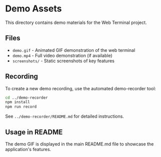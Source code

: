 # Demo Assets

This directory contains demo materials for the Web Terminal project.

## Files

- `demo.gif` - Animated GIF demonstration of the web terminal
- `demo.mp4` - Full video demonstration (if available)
- `screenshots/` - Static screenshots of key features

## Recording

To create a new demo recording, use the automated demo-recorder tool:

```bash
cd ../demo-recorder
npm install
npm run record
```

See `../demo-recorder/README.md` for detailed instructions.

## Usage in README

The demo GIF is displayed in the main README.md file to showcase the application's features.
